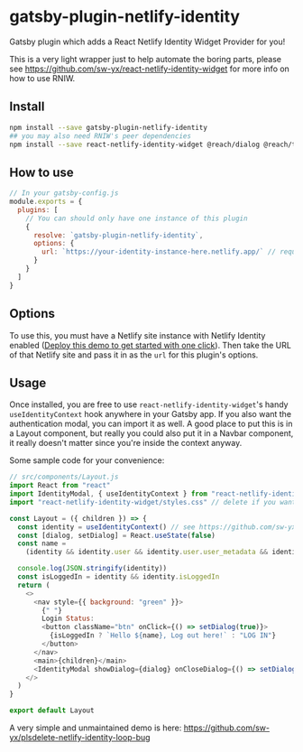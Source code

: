 # gatsby-plugin-netlify-identity

Gatsby plugin which adds a React Netlify Identity Widget Provider for you!

This is a very light wrapper just to help automate the boring parts, please see https://github.com/sw-yx/react-netlify-identity-widget for more info on how to use RNIW.

## Install

```bash
npm install --save gatsby-plugin-netlify-identity
## you may also need RNIW's peer dependencies
npm install --save react-netlify-identity-widget @reach/dialog @reach/tabs @reach/visually-hidden
```

## How to use

```javascript
// In your gatsby-config.js
module.exports = {
  plugins: [
    // You can should only have one instance of this plugin
    {
      resolve: `gatsby-plugin-netlify-identity`,
      options: {
        url: `https://your-identity-instance-here.netlify.app/` // required!
      }
    }
  ]
}
```

## Options

To use this, you must have a Netlify site instance with Netlify Identity enabled ([Deploy this demo to get started with one click](https://app.netlify.com/start/deploy?repository=https://github.com/sw-yx/jamstack-hackathon-starter&stack=cms&utm_source=github&utm_medium=swyx-RNI&utm_campaign=devex)). Then take the URL of that Netlify site and pass it in as the `url` for this plugin's options.

## Usage

Once installed, you are free to use `react-netlify-identity-widget`'s handy `useIdentityContext` hook anywhere in your Gatsby app. If you also want the authentication modal, you can import it as well. A good place to put this is in a Layout component, but really you could also put it in a Navbar component, it really doesn't matter since you're inside the context anyway.

Some sample code for your convenience:

```js
// src/components/Layout.js
import React from "react"
import IdentityModal, { useIdentityContext } from "react-netlify-identity-widget"
import "react-netlify-identity-widget/styles.css" // delete if you want to bring your own CSS

const Layout = ({ children }) => {
  const identity = useIdentityContext() // see https://github.com/sw-yx/react-netlify-identity for api of this identity object
  const [dialog, setDialog] = React.useState(false)
  const name =
    (identity && identity.user && identity.user.user_metadata && identity.user.user_metadata.name) || "NoName"

  console.log(JSON.stringify(identity))
  const isLoggedIn = identity && identity.isLoggedIn
  return (
    <>
      <nav style={{ background: "green" }}>
        {" "}
        Login Status:
        <button className="btn" onClick={() => setDialog(true)}>
          {isLoggedIn ? `Hello ${name}, Log out here!` : "LOG IN"}
        </button>
      </nav>
      <main>{children}</main>
      <IdentityModal showDialog={dialog} onCloseDialog={() => setDialog(false)} />
    </>
  )
}

export default Layout
```

A very simple and unmaintained demo is here: https://github.com/sw-yx/plsdelete-netlify-identity-loop-bug
